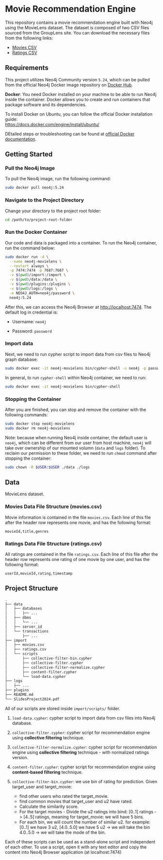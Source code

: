# Movie Recommendation Engine

This repository contains a movie recommendation engine built with Neo4j using the MovieLens dataset. The dataset is composed of two CSV files sourced from the GroupLens site. You can download the necessary files from the following links:

- [Movies CSV](http://people.irisa.fr/Nikolaos.Parlavantzas/nosql/movies.csv)
- [Ratings CSV](http://people.irisa.fr/Nikolaos.Parlavantzas/nosql/ratings.csv)

## Requirements

This project utilizes Neo4j Community version `5.24`, which can be pulled from the official Neo4j Docker image repository on [Docker Hub](https://hub.docker.com/_/neo4j).

**Docker**: You need Docker installed on your machine to be able to run Neo4j inside the container. Docker allows you to create and run containers that package software and its dependencies. 

To install Docker on Ubuntu, you can follow the official Docker installation guide:  
https://docs.docker.com/engine/install/ubuntu/

DEtailed steps or troubleshooting can be found at [official Docker documentation](https://docs.docker.com/engine/install/ubuntu/).


## Getting Started

### Pull the Neo4j Image

To pull the Neo4j image, run the following command:

```bash
sudo docker pull neo4j:5.24
```

### Navigate to the Project Directory

Change your directory to the project root folder:

```bash
cd /path/to/project-root-folder
```

### Run the Docker Container

Our code and data is packaged into a container. To run the Neo4j container, run the command below:

```bash
sudo docker run -d \
  --name neo4j-movielens \
  --restart always \
  -p 7474:7474 -p 7687:7687 \
  -v $(pwd)/import:/import \
  -v $(pwd)/data:/data \
  -v $(pwd)/plugins:/plugins \
  -v $(pwd)/logs:/logs \
  -e NEO4J_AUTH=neo4j/password \
  neo4j:5.24
```

After this, we can access the Neo4j Browser at [http://localhost:7474](http://localhost:7474). The default log in credential is: 

- Username: `neo4j`

- Password: `password`

### Import data 

Next, we need to run cypher script to import data from csv files to Neo4j graph database:

```bash
sudo docker exec -it neo4j-movielens bin/cypher-shell -u neo4j -p password -f /import/scripts/load-data.cypher
```

In general, to run `cypher-shell` within Neo4j container, we need to run:

```bash
sudo docker exec -it neo4j-movielens bin/cypher-shell
```

### Stopping the Container

After you are finished, you can stop and remove the container with the following commands:

```bash
sudo docker stop neo4j-movielens
sudo docker rm neo4j-movielens
```

Note: because when running Neo4j inside container, the default user is `neo4j`, which can be different from our user from host machine, `neo4j` will take over ownership of our mounted volumn (`data` and `logs` folder). To reclaim our permission to these folder, we need to run `chmod` command after stopping the container:

```bash
sudo chown -R $USER:$USER ./data ./logs
```

## Data

MovieLens dataset. 

### Movies Data File Structure (movies.csv)
Movie information is contained in the file `movies.csv`. Each line of this file after the header row represents one movie, and has the following format:

```
movieId,title,genres
```

### Ratings Data File Structure (ratings.csv)

All ratings are contained in the file `ratings.csv`. Each line of this file after the header row represents one rating of one movie by one user, and has the following format:

```
userId,movieId,rating,timestamp
```


## Project Structure

```bash
.
├── data
│   ├── databases
│   │   ├── ...
│   ├── dbms
│   │   └── ...
│   ├── server_id
│   └── transactions
│       ├── ...
├── import
│   ├── movies.csv
│   ├── ratings.csv
│   └── scripts
│       ├── collective-filter-bin.cypher
│       ├── collective-filter.cypher
│       ├── collective-filter-normalize.cypher
│       ├── content-filter.cypher
│       └── load-data.cypher
├── logs
│   ├── ...
├── plugins
├── README.md
└── SlidesProject2024.pdf
```

All of our scripts are stored inside `import/scripts/` folder. 

1. `load-data.cypher`: cypher script to import data from csv files into Neo4j database. 

2. `collective-filter.cypher`: cypher script for recommendation engine using **collective filtering** technique.

3. `collective-filter-normalize.cypher`: cypher script for recommendation engine using **collective filtering** technique - with normalized ratings version. 

4. `content-filter.cypher`: cypher script for recommendation engine using **content-based filtering** technique.

5. `collective-filter-bin.cypher`: we use bin of rating for prediction. Given target_user and target_movie:
    - find other users who rated the target_movie.
    - find common movies that target_user and u2 have rated. 
    - Calculate the similarity score. 
    - For the target movies - Divide the u2 ratings into bind: 
      [0..1] ratings -> [4..5] ratings, meaning for target_movie: we will have 5 bins.
    - For each bin, we will count the number of similar u2. 
    for example: [0..1] we have 3 u2, [4.0..5.0] we have 5 u2 -> we will take the bin 4.0..5.0 -> we will take the mode of the bin. 

Each of these scripts can be used as a stand-alone script and independent of each other. To use a script, open it with any text editor and copy the content into Neo4j Browser application (at localhost:7474)